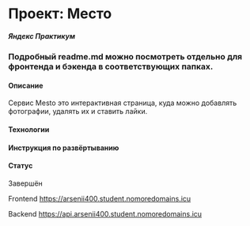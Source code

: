 # Проект: Место
##### Яндекс Практикум
### Подробный readme.md можно посмотреть отдельно для фронтенда и бэкенда в соответствующих папках.
#### Описание

Сервис Mesto это интерактивная страница, куда можно добавлять фотографии, удалять их и ставить лайки.

#### Технологии
#### Инструкция по развёртыванию
#### Статус 

Завершён

Frontend https://arsenii400.student.nomoredomains.icu

Backend https://api.arsenii400.student.nomoredomains.icu
